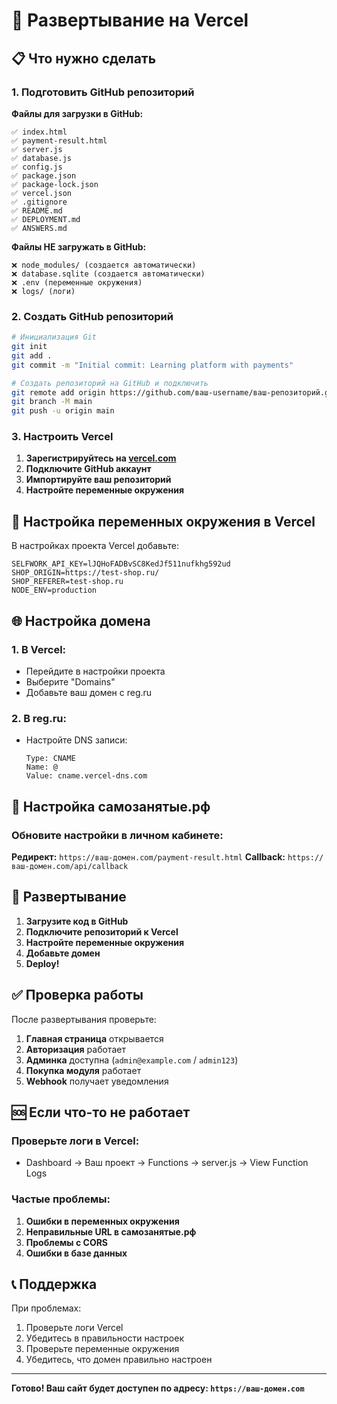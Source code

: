 # 🚀 Развертывание на Vercel

## 📋 Что нужно сделать

### 1. Подготовить GitHub репозиторий

**Файлы для загрузки в GitHub:**
```
✅ index.html
✅ payment-result.html
✅ server.js
✅ database.js
✅ config.js
✅ package.json
✅ package-lock.json
✅ vercel.json
✅ .gitignore
✅ README.md
✅ DEPLOYMENT.md
✅ ANSWERS.md
```

**Файлы НЕ загружать в GitHub:**
```
❌ node_modules/ (создается автоматически)
❌ database.sqlite (создается автоматически)
❌ .env (переменные окружения)
❌ logs/ (логи)
```

### 2. Создать GitHub репозиторий

```bash
# Инициализация Git
git init
git add .
git commit -m "Initial commit: Learning platform with payments"

# Создать репозиторий на GitHub и подключить
git remote add origin https://github.com/ваш-username/ваш-репозиторий.git
git branch -M main
git push -u origin main
```

### 3. Настроить Vercel

1. **Зарегистрируйтесь на [vercel.com](https://vercel.com)**
2. **Подключите GitHub аккаунт**
3. **Импортируйте ваш репозиторий**
4. **Настройте переменные окружения**

## 🔧 Настройка переменных окружения в Vercel

В настройках проекта Vercel добавьте:

```env
SELFWORK_API_KEY=lJQHoFADBvSC8KedJf511nufkhg592ud
SHOP_ORIGIN=https://test-shop.ru/
SHOP_REFERER=test-shop.ru
NODE_ENV=production
```

## 🌐 Настройка домена

### 1. В Vercel:
- Перейдите в настройки проекта
- Выберите "Domains"
- Добавьте ваш домен с reg.ru

### 2. В reg.ru:
- Настройте DNS записи:
  ```
  Type: CNAME
  Name: @
  Value: cname.vercel-dns.com
  ```

## 📱 Настройка самозанятые.рф

### Обновите настройки в личном кабинете:

**Редирект:** `https://ваш-домен.com/payment-result.html`
**Callback:** `https://ваш-домен.com/api/callback`

## 🚀 Развертывание

1. **Загрузите код в GitHub**
2. **Подключите репозиторий к Vercel**
3. **Настройте переменные окружения**
4. **Добавьте домен**
5. **Deploy!**

## ✅ Проверка работы

После развертывания проверьте:

1. **Главная страница** открывается
2. **Авторизация** работает
3. **Админка** доступна (`admin@example.com` / `admin123`)
4. **Покупка модуля** работает
5. **Webhook** получает уведомления

## 🆘 Если что-то не работает

### Проверьте логи в Vercel:
- Dashboard → Ваш проект → Functions → server.js → View Function Logs

### Частые проблемы:
1. **Ошибки в переменных окружения**
2. **Неправильные URL в самозанятые.рф**
3. **Проблемы с CORS**
4. **Ошибки в базе данных**

## 📞 Поддержка

При проблемах:
1. Проверьте логи Vercel
2. Убедитесь в правильности настроек
3. Проверьте переменные окружения
4. Убедитесь, что домен правильно настроен

---

**Готово! Ваш сайт будет доступен по адресу: `https://ваш-домен.com`**
